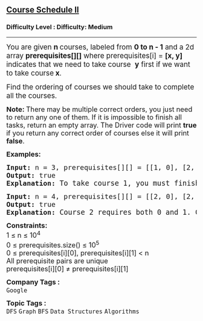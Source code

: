 <h2><a href="https://www.geeksforgeeks.org/problems/course-schedule/1?_gl=1*jlt9be*_up*MQ..*_gs*MQ..&gclid=Cj0KCQjwyvfDBhDYARIsAItzbZEUVqAjcnvymEvoGVKyy-AzxWQHIm3YSU8o4k6HrQB4mABTk2El1-kaAsSOEALw_wcB&gbraid=0AAAAAC9yBkDG2XR0ViHst6xOZZ5uidrTw">Course Schedule II</a></h2><h3>Difficulty Level : Difficulty: Medium</h3><hr><div class="problems_problem_content__Xm_eO"><p class="MsoNormal"><span style="font-size: 14pt;">You are given&nbsp;<strong>n&nbsp;</strong>courses, labeled from&nbsp;<strong>0 to n - 1</strong> and a 2d array <strong>prerequisites[][]</strong>&nbsp;where prerequisites[i] =&nbsp;<strong>[x, y]</strong> indicates that we need to take course&nbsp; <strong>y</strong>&nbsp;first if we want to take course<strong>&nbsp;x</strong>.</span></p>
<p class="MsoNormal"><span style="font-size: 14pt;">Find the ordering of courses we should take to complete all the courses.</span></p>
<p><span style="font-size: 18px;"><strong>Note: </strong>There may be multiple correct orders, you just need to return any one of them. If it is impossible to finish all tasks, return an empty array. </span><span style="font-size: 18px;">The Driver code will print <strong>true </strong>if you return any correct order of courses else it will print <strong>false</strong>.&nbsp;</span></p>
<p><span style="font-size: 18px;"><strong>Examples:</strong></span></p>
<pre><span style="font-size: 18px;"><strong>Input: </strong>n = 3, prerequisites[][] = [[1, 0], [2, 1]]
<strong>Output: </strong>true<strong>
Explanation: </strong></span><span style="font-size: 14pt;">To take course 1, you must finish course 0. To take course 2, you must finish course 1. So the only valid order is [0, 1, 2].</span></pre>
<pre><span style="font-size: 18px;"><strong>Input: </strong>n = 4, prerequisites[][] = [[2, 0], [2, 1], [3, 2]]
<strong>Output: </strong>true<strong>
Explanation: </strong></span><span style="font-size: 14pt;">Course 2 requires both 0 and 1. Course 3 requires course 2. Hence, both [0, 1, 2, 3] and [1, 0, 2, 3] are valid.</span></pre>
<div><span style="font-size: 18px;"><strong>Constraints:</strong><br>1 ≤ n ≤ 10<sup>4</sup></span></div>
<div><span style="font-size: 18px;"><span style="font-size: 18px;">0 </span></span><span style="font-size: 18px;">≤ prerequisites.size()&nbsp;≤ 10<sup>5</sup></span></div>
<div>
<div><span style="font-size: 18px;">0 ≤ prerequisites[i][0], prerequisites[i][1] &lt; n<br>All prerequisite pairs are unique</span></div>
<div><span style="font-size: 18px;">prerequisites[i][0] ≠ prerequisites[i][1]</span></div>
</div></div><p><span style=font-size:18px><strong>Company Tags : </strong><br><code>Google</code>&nbsp;<br><p><span style=font-size:18px><strong>Topic Tags : </strong><br><code>DFS</code>&nbsp;<code>Graph</code>&nbsp;<code>BFS</code>&nbsp;<code>Data Structures</code>&nbsp;<code>Algorithms</code>&nbsp;